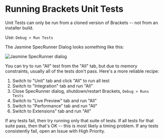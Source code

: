 # Running Brackets Unit Tests

Unit Tests can only be run from a cloned version of Brackets -- not from an installer build.

Use: `Debug > Run Tests`

The Jasmine SpecRunner Dialog looks something like this:

![Jasmine SpecRunner dialog](http://i.imgur.com/ZzozdSA.png)

You can try to run "All" test from the "All" tab, but due to memory constraints,
usually all of the tests don't pass. Here's a more reliable recipe:

1. Switch to "Unit" tab and click "All" to run all test
2. Switch to "Integration" tab and run "All"
3. Close SpecRunner dialog, shutdown/restart Brackets, `Debug > Runs Tests`
4. Switch to "Live Preview" tab and run "All"
5. Switch to "Performance" tab and run "All"
6. Switch to Extensions" tab and run "All"

If any tests fail, then try running only that suite of tests.
If all tests for that suite pass, then that's OK -- this is most likely a timing problem.
If any tests consistently fail, open an Issue with High Priority.
